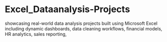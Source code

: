 # Excel_Dataanalysis-Projects
showcasing real-world data analysis projects built using Microsoft Excel including dynamic dashboards, data cleaning workflows, financial models, HR analytics, sales reporting, 
